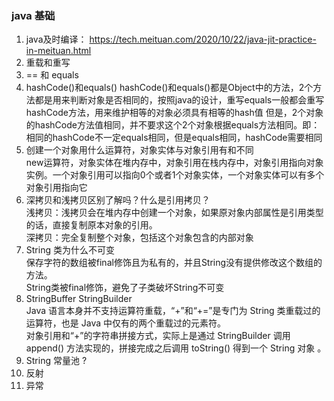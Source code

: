 ### java 基础

1. java及时编译： https://tech.meituan.com/2020/10/22/java-jit-practice-in-meituan.html
2. 重载和重写
3. == 和 equals
4. hashCode()和equals()
   hashCode()和equals()都是Object中的方法，2个方法都是用来判断对象是否相同的，按照java的设计，重写equals一般都会重写hashCode方法，用来维护相等的对象必须具有相等的hash值
   但是，2个对象的hashCode方法值相同，并不要求这个2个对象根据equals方法相同。即：相同的hashCode不一定equals相同，但是equals相同，hashCode需要相同
5. 创建一个对象用什么运算符，对象实体与对象引用有和不同  
   new运算符，对象实体在堆内存中，对象引用在栈内存中，对象引用指向对象实例。一个对象引用可以指向0个或者1个对象实体，一个对象实体可以有多个对象引用指向它
6. 深拷贝和浅拷贝区别了解吗？什么是引用拷贝？  
   浅拷贝：浅拷贝会在堆内存中创建一个对象，如果原对象内部属性是引用类型的话，直接复制原本对象的引用。  
   深拷贝：完全复制整个对象，包括这个对象包含的内部对象
7. String 类为什么不可变  
   保存字符的数组被final修饰且为私有的，并且String没有提供修改这个数组的方法。  
   String类被final修饰，避免了子类破坏String不可变
8. StringBuffer StringBuilder  
   Java 语言本身并不支持运算符重载，“+”和“+=”是专门为 String 类重载过的运算符，也是 Java 中仅有的两个重载过的元素符。  
   对象引用和“+”的字符串拼接方式，实际上是通过 StringBuilder 调用 append() 方法实现的，拼接完成之后调用 toString() 得到一个 String 对象 。
9. String 常量池 ?
10. 反射
11. 异常